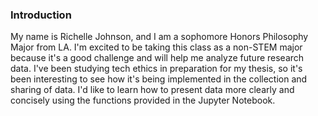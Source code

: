 ### Introduction
My name is Richelle Johnson, and I am a sophomore Honors Philosophy Major from LA. I'm excited to be taking this class as a non-STEM major because it's a good challenge and will help me analyze future research data. I've been studying tech ethics in preparation for my thesis, so it's been interesting to see how it's being implemented in the collection and sharing of data. I'd like to learn how to present data more clearly and concisely using the functions provided in the Jupyter Notebook.
